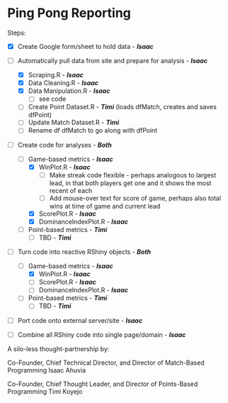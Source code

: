 # Ping Pong Reporting

Steps:
- [x] Create Google form/sheet to hold data - __*Isaac*__
- [ ] Automatically pull data from site and prepare for analysis - __*Isaac*__
  - [x] Scraping.R - __*Isaac*__
  - [x] Data Cleaning.R - __*Isaac*__
  - [x] Data Manipulation.R - __*Isaac*__
    - [ ] see code
  - [ ] Create Point Dataset.R - __*Timi*__ (loads dfMatch, creates and saves dfPoint)
  - [ ] Update Match Dataset.R - __*Timi*__
  - [ ] Rename df dfMatch to go along with dfPoint
- [ ] Create code for analyses - __*Both*__
  - [ ] Game-based metrics - __*Isaac*__
    - [x] WinPlot.R - __*Isaac*__
      - [ ] Make streak code flexible - perhaps analogous to largest lead, in that both players get one and it shows the most recent of each
      - [ ] Add mouse-over text for score of game, perhaps also total wins at time of game and current lead
    - [x] ScorePlot.R - __*Isaac*__
    - [x] DominanceIndexPlot.R - __*Isaac*__
  - [ ] Point-based metrics - __*Timi*__
    - [ ] TBD - __*Timi*__
- [ ] Turn code into reactive RShiny objects - __*Both*__
  - [ ] Game-based metrics - __*Isaac*__
    - [x] WinPlot.R - __*Isaac*__
    - [ ] ScorePlot.R - __*Isaac*__
    - [ ] DominanceIndexPlot.R - __*Isaac*__
  - [ ] Point-based metrics - __*Timi*__
    - [ ] TBD - __*Timi*__
- [ ] Port code onto external server/site - __*Isaac*__
- [ ] Combine all RShiny code into single page/domain - __*Isaac*__



A silo-less thought-partnership by:

Co-Founder, Chief Technical Director, and Director of Match-Based Programming Isaac Ahuvia

Co-Founder, Chief Thought Leader, and Director of Points-Based Programming Timi Koyejo
